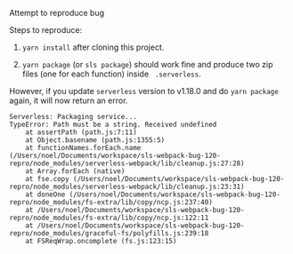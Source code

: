 Attempt to reproduce bug

Steps to reproduce:

1. `yarn install` after cloning this project.

2. `yarn package` (or `sls package`) should work fine and produce two zip files (one for each function) inside `
.serverless`.


However, if you update `serverless` version to v1.18.0 and do `yarn package` again, it will now return an error.

```
Serverless: Packaging service...
TypeError: Path must be a string. Received undefined
    at assertPath (path.js:7:11)
    at Object.basename (path.js:1355:5)
    at functionNames.forEach.name (/Users/noel/Documents/workspace/sls-webpack-bug-120-repro/node_modules/serverless-webpack/lib/cleanup.js:27:28)
    at Array.forEach (native)
    at fse.copy (/Users/noel/Documents/workspace/sls-webpack-bug-120-repro/node_modules/serverless-webpack/lib/cleanup.js:23:31)
    at doneOne (/Users/noel/Documents/workspace/sls-webpack-bug-120-repro/node_modules/fs-extra/lib/copy/ncp.js:237:40)
    at /Users/noel/Documents/workspace/sls-webpack-bug-120-repro/node_modules/fs-extra/lib/copy/ncp.js:122:11
    at /Users/noel/Documents/workspace/sls-webpack-bug-120-repro/node_modules/graceful-fs/polyfills.js:239:18
    at FSReqWrap.oncomplete (fs.js:123:15)
```
